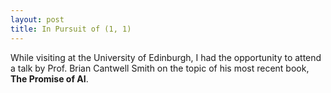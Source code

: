 ```yaml
---
layout: post
title: In Pursuit of (1, 1)
---
```



While visiting at the University of Edinburgh, I had the opportunity to attend a talk by Prof. Brian Cantwell Smith on the topic of his most recent book, __The Promise of AI__. 


